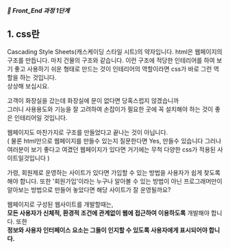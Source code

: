 ##### 🍑  Front_End 과정 1단계 

## 1. css란 
Cascading Style Sheets(캐스케이딩 스타일 시트)의 약자입니다. html은 웹페이지의 구조를 만듭니다. 마치 건물의 구조와 같습니다.  이런 구조에 적당한 인테리어를 하여 보기 좋고 사용하기 쉬운 형태로 만드는 것이 인테리어의 역할이라면 css가 바로 그런 역할을 하는 것입니다.   
상상해 보십시요.   

고객이 화장실을 갔는데 화장실에 문이 없다면 당혹스럽지 않겠습니까  
그러니 사용용도와 기능을 잘 고려하여 손잡이가 필요한 곳에 꼭 설치해야 하는 것이 좋은 인테리어일 것입니다.  

웹페이지도 마찬가지로 구조를 만들었다고 끝나는 것이 아닙니다.  
( 물론 html만으로 웹페이지를 만들수 있는지 질문한다면 Yes, 만들수 있습니다 그러나 여러분이 보기 좋다고 여겼던 웹페이지가 있다면 거기에는 무척 다양한 css가 적용된 사이트일것입니다 )

가령, 회원제로 운영하는 사이트가 있다면 가입할 수 있는 방법을 사용자가 쉽게 찾도록 해야 합니다. 
또한 '회원가입'이라는 누구나 알아볼 수 있는 방법이 아닌 프로그래머만이 알아보는 방법으로 만들어 놓았다면 해당 사이트가 잘 운영될까요?

웹페이지로 구성된 웹사이트를 개발할때는,  
**모든 사용자가 신체적, 환경적 조건에 관계없이 웹에 접근하여 이용하도록** 개발해야 합니다. 또한   
**정보와 사용자 인터페이스 요소는 그들이 인지할 수 있도록 사용자에게 표시되어야 합니다.**


